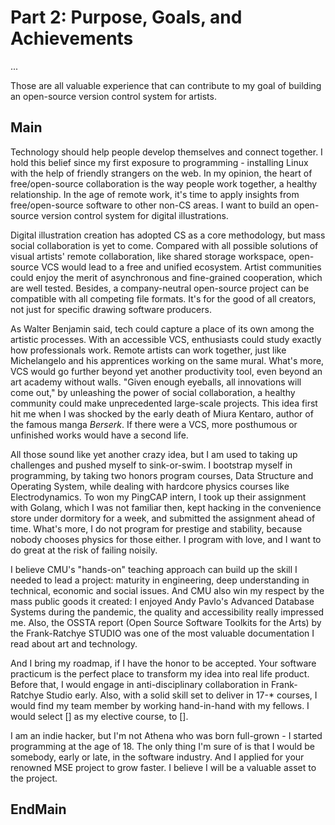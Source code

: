 
Part 2: Purpose, Goals, and Achievements
========================================

...

Those are all valuable experience that can contribute to my goal of building an open-source version control system for artists.

## Main

Technology should help people develop themselves and connect together. I hold this belief since my first exposure to programming - installing Linux with the help of friendly strangers on the web. In my opinion, the heart of free/open-source collaboration is the way people work together, a healthy relationship. In the age of remote work, it's time to apply insights from free/open-source software to other non-CS areas. I want to build an open-source version control system for digital illustrations.

Digital illustration creation has adopted CS as a core methodology, but mass social collaboration is yet to come. Compared with all possible solutions of visual artists' remote collaboration, like shared storage workspace, open-source VCS would lead to a free and unified ecosystem. Artist communities could enjoy the merit of asynchronous and fine-grained cooperation, which are well tested. Besides, a company-neutral open-source project can be compatible with all competing file formats. It's for the good of all creators, not just for specific drawing software producers.

As Walter Benjamin said, tech could capture a place of its own among the artistic processes. With an accessible VCS, enthusiasts could study exactly how professionals work. Remote artists can work together, just like Michelangelo and his apprentices working on the same mural. What's more, VCS would go further beyond yet another productivity tool, even beyond an art academy without walls. "Given enough eyeballs, all innovations will come out," by unleashing the power of social collaboration, a healthy community could make unprecedented large-scale projects. This idea first hit me when I was shocked by the early death of Miura Kentaro, author of the famous manga *Berserk*. If there were a VCS, more posthumous or unfinished works would have a second life.

All those sound like yet another crazy idea, but I am used to taking up challenges and pushed myself to sink-or-swim. I bootstrap myself in programming, by taking two honors program courses, Data Structure and Operating System, while dealing with hardcore physics courses like Electrodynamics. To won my PingCAP intern, I took up their assignment with Golang, which I was not familiar then, kept hacking in the convenience store under dormitory for a week, and submitted the assignment ahead of time. What's more, I do not program for prestige and stability, because nobody chooses physics for those either. I program with love, and I want to do great at the risk of failing noisily.

I believe CMU's "hands-on" teaching approach can build up the skill I needed to lead a project: maturity in engineering, deep understanding in technical, economic and social issues. And CMU also win my respect by the mass public goods it created: I enjoyed Andy Pavlo's Advanced Database Systems during the pandemic, the quality and accessibility really impressed me. Also, the OSSTA report (Open Source Software Toolkits for the Arts) by the Frank-Ratchye STUDIO was one of the most valuable documentation I read about art and technology.

And I bring my roadmap, if I have the honor to be accepted. Your software practicum is the perfect place to transform my idea into real life product. Before that, I would engage in anti-disciplinary collaboration in Frank-Ratchye Studio early. Also, with a solid skill set to deliver in 17-\* courses, I would find my team member by working hand-in-hand with my fellows.  I would select [] as my elective course, to [].

I am an indie hacker, but I'm not Athena who was born full-grown - I started programming at the age of 18. The only thing I'm sure of is that I would be somebody, early or late, in the software industry. And I applied for your renowned MSE project to grow faster. I believe I will be a valuable asset to the project.

## EndMain